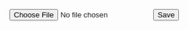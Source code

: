 <!DOCTYPE html> 
<html>
  <head>
	<script type="text/javascript" src="/javascript/jquery.js"></script>  
	<script type="text/javascript" src="/javascript/jquery.fileupload.js"></script> 
<script type="text/javascript">                                    
    $(function() {                                                   
      $('#fileupload').fileupload({                                  
        url: 'https://<%= BUCKET %>.s3.amazonaws.com/',       
        type: 'POST',                                                
        autoUpload: true,                                            
        formData: {                                                  
          key: "<%= "#{SecureRandom.uuid}/${filename}" %>",                                        
          AWSAccessKeyId: "<%= ACCESS_KEY_ID %>",                   
          acl: "public-read",                                        
          policy: "<%= policy %>",                                  
          signature: "<%= signature %>",                            
          success_action_status: "201"     
        }                                                            
      });                                                            
    });                                                              
</script>                                                          
  </head>
  <body>                                                                   
	<form action="/upload" method="post" enctype="multipart/form-data">
	  <input type="file" id="fileupload" name="file">                  
	  <input type="submit" value="Save">                               
	</form>                                                            
  </body>
</html>
